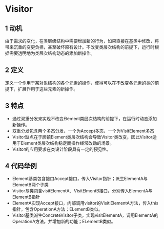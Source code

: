 # Visitor
## 1 动机
由于需求的变化，在类层级结构中需要增加新的行为，如果直接在基类中修改，将带来沉重的变更负担，甚至破坏原有设计。不改变类层次结构的前提下，运行时根据需要透明地为类层次结构动态的添加新操作。
## 2 定义
定义一个作用于某对象结构的各个元素的操作，使得可以在不改变各元素的类的前提下，扩展作用于这些元素的新操作。
## 3 特点
- 通过双重分发来实现不改变Element类层次结构的前提下，在运行时动态添加新操作。
- 双重分发包含两个多态分发，一个为Accept多态，一个为VisitElement多态
- Visitor缺点在于廓镇Element类层次结构会导致Visitor类改变，因此Visitor适用于Element类层次结构稳定而操作经常改动的场景。
- Visitor的应用要求在类设计阶段具有一定的预见性。
## 4 代码举例
- Element基类包含接口Accept接口，传入Visitor指针；派生ElementA与ElementB两个子类
- Visitor基类包含visitElementA、VisitElmentB接口，分别传入ElementA与ElementB指针
- ElementA实现Accept接口，内部调用visitor的VisitiElementA方法，传入this指针，包含OperationA方法；ELementB类似。
- Visitor基类派生ConcreteVisitor子类，实现visitElementA，调用ElementA的OperationA方法，并增加新的功能；ELementB类似。